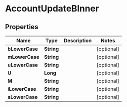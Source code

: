 

# AccountUpdateBInner


## Properties

| Name | Type | Description | Notes |
|------------ | ------------- | ------------- | -------------|
|**bLowerCase** | **String** |  |  [optional] |
|**mLowerCase** | **String** |  |  [optional] |
|**uLowerCase** | **String** |  |  [optional] |
|**U** | **Long** |  |  [optional] |
|**M** | **String** |  |  [optional] |
|**iLowerCase** | **String** |  |  [optional] |
|**aLowerCase** | **String** |  |  [optional] |



